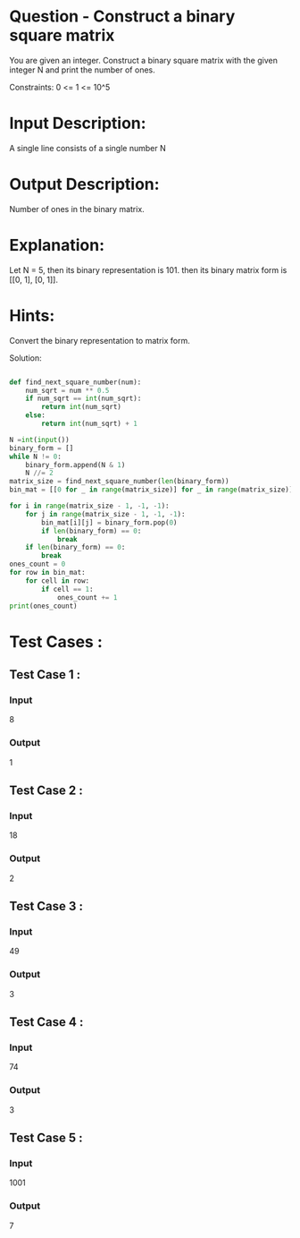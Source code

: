 # Question - Construct a binary square matrix
You are given an integer. Construct a binary square matrix with the given integer N and print the number of ones.

Constraints:
0 <= 1 <= 10^5

# Input Description:
A single line consists of a single number N

# Output Description:
Number of ones in the binary matrix.

# Explanation:
Let N = 5, then its binary representation is 101.
then its binary matrix form is 
[[0, 1],
 [0, 1]].


# Hints:
Convert the binary representation to matrix form.

Solution:

```python

def find_next_square_number(num):
    num_sqrt = num ** 0.5
    if num_sqrt == int(num_sqrt):
        return int(num_sqrt)
    else:
        return int(num_sqrt) + 1

N =int(input())
binary_form = []
while N != 0:
    binary_form.append(N & 1)
    N //= 2
matrix_size = find_next_square_number(len(binary_form))
bin_mat = [[0 for _ in range(matrix_size)] for _ in range(matrix_size)]

for i in range(matrix_size - 1, -1, -1):
    for j in range(matrix_size - 1, -1, -1):
        bin_mat[i][j] = binary_form.pop(0)
        if len(binary_form) == 0:
            break
    if len(binary_form) == 0:
        break
ones_count = 0
for row in bin_mat:
    for cell in row:
        if cell == 1:
            ones_count += 1
print(ones_count)

```

# Test Cases :
## Test Case 1 :
### Input
8
### Output
1


## Test Case 2 :
### Input
18
### Output
2


## Test Case 3 :
### Input
49
### Output
3


## Test Case 4 :
### Input
74
### Output
3


## Test Case 5 :
### Input
1001
### Output
7
